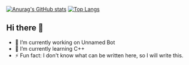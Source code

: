 [![Anurag's GitHub stats](https://github-readme-stats.vercel.app/api?username=OctoBanon-Main&theme=dark)](https://github.com/anuraghazra/github-readme-stats)
[![Top Langs](https://github-readme-stats.vercel.app/api/top-langs/?username=OctoBanon-Main&theme=dark&layout=compact)](https://github.com/anuraghazra/github-readme-stats)

## Hi there 👋

- 🔭 I’m currently working on Unnamed Bot
- 🌱 I’m currently learning C++
- ⚡ Fun fact: I don't know what can be written here, so I will write this.
